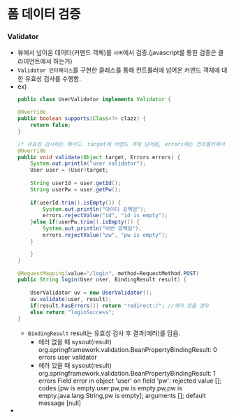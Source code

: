 # 폼 데이터 검증

### Validator
- 뷰에서 넘어온 데이터(커맨드 객체)를 `서버`에서 검증.(javascript를 통한 검증은 클라이언트에서 하는거)
- `Validator 인터페이스`를 구현한 클래스를 통해 컨트롤러에 넘어온 커맨드 객체에 대한 유효성 검사를 수행함.
- ex)
    ```java
    public class UserValidator implements Validator {

	@Override
	public boolean supports(Class<?> clazz) {	
		return false;
	}

    /* 유효성 검사하는 메서드. target에 커맨드 객체 넘어옴, errors에는 컨트롤러에서 바인딩 변수 넘어옴..*/
	@Override
	public void validate(Object target, Errors errors) {
		System.out.println("user validator");
		User user = (User)target;
		
		String userId = user.getId();
		String userPw = user.getPw();
		
		if(userId.trim().isEmpty()) {
			System.out.println("아이디 공백임");
			errors.rejectValue("id", "id is empty");
		}else if(userPw.trim().isEmpty()) {
			System.out.println("비번 공백임");
			errors.rejectValue("pw", "pw is empty");
		}	

	    }
    }

    ```
    ```java
    @RequestMapping(value="/login", method=RequestMethod.POST)
	public String login(User user, BindingResult result) {
		
		UserValidator uv = new UserValidator();
		uv.validate(user, result);
		if(result.hasErrors()) return "redirect:/"; //에러 있을 경우
		else return "loginSuccess";
	}
    ```
    - `BindingResult` result는 유효성 검사 후 결과(에러)를 담음.
        - 에러 없을 때 sysout(result)
        org.springframework.validation.BeanPropertyBindingResult: 0 errors
user validator
        - 에러 있을 때 sysout(result)
            org.springframework.validation.BeanPropertyBindingResult: 1 errors
            Field error in object 'user' on field 'pw': rejected value []; codes [pw is empty.user.pw,pw is empty.pw,pw is empty.java.lang.String,pw is empty]; arguments []; default message [null]
- 